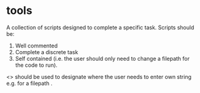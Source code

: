 # tools
A collection of scripts designed to complete a specific task. Scripts should be:

1) Well commented
2) Complete a discrete task
3) Self contained (i.e. the user should only need to change a filepath for the code to run).

<> should be used to designate where the user needs to enter own string e.g. for a filepath .

